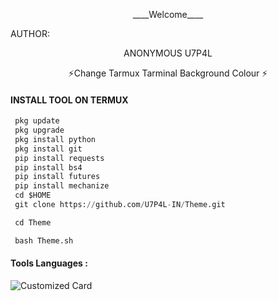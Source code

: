 <p align="center">
____Welcome____


AUTHOR:
<p align="center">
ANONYMOUS U7P4L

</br>
<p align="center">
      ⚡Change Tarmux Tarminal Background Colour ⚡
</p>
  
#### INSTALL TOOL ON TERMUX
```python
 pkg update
 pkg upgrade
 pkg install python
 pkg install git
 pip install requests
 pip install bs4
 pip install futures
 pip install mechanize
 cd $HOME 
 git clone https://github.com/U7P4L-IN/Theme.git

 cd Theme

 bash Theme.sh
```


#### Tools Languages :

![Customized Card](https://github-readme-stats.vercel.app/api/pin?username=U7P4L-IN&repo=Theme&title_color=fff&icon_color=f9f9f9&text_color=9f9f9f&bg_color=151515)
